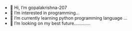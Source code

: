 - 👋 Hi, I’m gopalakrishna-207
- 👀 I’m interested in programming...
- 🌱 I’m currently learning python programming language ...
- 💞️ I’m looking on my best future.............

<!---
gopalakrishna-207/gopalakrishna-207 is a ✨ special ✨ repository because its `README.md` (this file) appears on your GitHub profile.
You can click the Preview link to take a look at your changes.
--->
